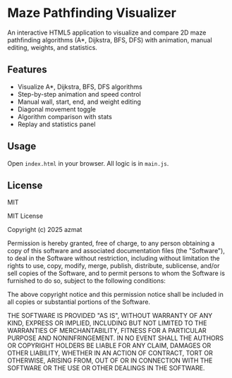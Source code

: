 # Maze Pathfinding Visualizer

An interactive HTML5 application to visualize and compare 2D maze pathfinding algorithms (A*, Dijkstra, BFS, DFS) with animation, manual editing, weights, and statistics.

## Features
- Visualize A*, Dijkstra, BFS, DFS algorithms
- Step-by-step animation and speed control
- Manual wall, start, end, and weight editing
- Diagonal movement toggle
- Algorithm comparison with stats
- Replay and statistics panel

## Usage
Open `index.html` in your browser. All logic is in `main.js`.

## License
MIT

MIT License

Copyright (c) 2025 azmat

Permission is hereby granted, free of charge, to any person obtaining a copy
of this software and associated documentation files (the "Software"), to deal
in the Software without restriction, including without limitation the rights
to use, copy, modify, merge, publish, distribute, sublicense, and/or sell
copies of the Software, and to permit persons to whom the Software is
furnished to do so, subject to the following conditions:

The above copyright notice and this permission notice shall be included in all
copies or substantial portions of the Software.

THE SOFTWARE IS PROVIDED "AS IS", WITHOUT WARRANTY OF ANY KIND, EXPRESS OR
IMPLIED, INCLUDING BUT NOT LIMITED TO THE WARRANTIES OF MERCHANTABILITY,
FITNESS FOR A PARTICULAR PURPOSE AND NONINFRINGEMENT. IN NO EVENT SHALL THE
AUTHORS OR COPYRIGHT HOLDERS BE LIABLE FOR ANY CLAIM, DAMAGES OR OTHER
LIABILITY, WHETHER IN AN ACTION OF CONTRACT, TORT OR OTHERWISE, ARISING FROM,
OUT OF OR IN CONNECTION WITH THE SOFTWARE OR THE USE OR OTHER DEALINGS IN THE
SOFTWARE.

